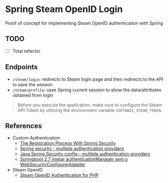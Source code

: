# Spring Steam OpenID Login

Proof of concept for implementing Steam OpenID authentication with Spring

## TODO

- [ ] Total refactor

## Endpoints

- `/steam/login`: redirects to Steam login page and then redirects to the API to save the session
- `/steam/profile`: uses Spring current session to show the data/attributes obtained from login

> Before you execute the application, make sure to configure the Steam API Token by utilizing the environment variable `SOFTAWII_STEAM_TOKEN`.

## References

- Custom Authentication
  - [The Registration Process With Spring Security](https://www.baeldung.com/registration-with-spring-mvc-and-spring-security)
  - [Spring security - multiple authentication providers](https://dev.to/nerminkarapandzic/spring-security-multiple-authentication-providers-3628)
  - [Java Spring Security config - multiple authentication providers](https://stackoverflow.com/questions/35363924/java-spring-security-config-multiple-authentication-providers)
  - [Springboot 2.7 injetar authenticationManager sem o WebSecurityConfigurerAdapter](https://cursos.alura.com.br/forum/topico-springboot-2-7-injetar-authenticationmanager-sem-o-websecurityconfigureradapter-228994#1127693)
- Steam OpenID
  - [Steam OpenID Authentication for PHP](https://github.com/xPaw/SteamOpenID.php)
